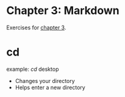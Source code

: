 # Chapter 3: Markdown
Exercises for <a href="https://info201.github.io/markdown.html" target="_blank">chapter 3</a>.
# cd
example: _cd_ desktop
* Changes your directory
* Helps enter a new directory
